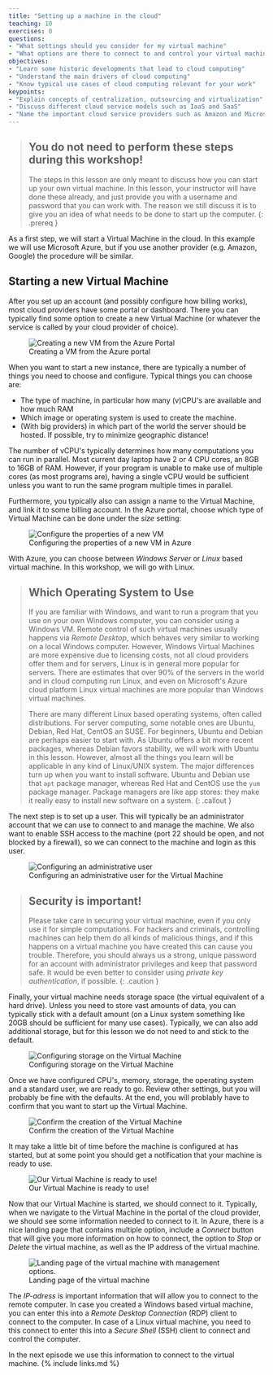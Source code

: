```yaml
---
title: "Setting up a machine in the cloud"
teaching: 10
exercises: 0
questions:
- "What settings should you consider for my virtual machine"
- "What options are there to connect to and control your virtual machine"
objectives:
- "Learn some historic developments that lead to cloud computing"
- "Understand the main drivers of cloud computing"
- "Know typical use cases of cloud computing relevant for your work"
keypoints:
- "Explain concepts of centralization, outsourcing and virtualization"
- "Discuss different cloud service models such as IaaS and SaaS"
- "Name the important cloud service providers such as Amazon and Microsoft"
---
```


> ## You do not need to perform these steps during this workshop!
>
> The steps in this lesson are only meant to discuss how you can start up
> your own virtual machine. In this lesson, your instructor will have done
> these already, and just provide you with a username and password that
> you can work with. The reason we still discuss it is to give you an
> idea of what needs to be done to start up the computer.
{: .prereq }

As a first step, we will start a Virtual Machine in the cloud. In this example
we will use Microsoft Azure, but if you use another provider (e.g. Amazon, Google)
the procedure will be similar.

## Starting a new Virtual Machine

After you set up an account (and possibly configure how billing works), most cloud providers
have some portal or dashboard. There you can typically find some option to create a new
Virtual Machine (or whatever the service is called by your cloud provider of choice).

<figure>
    <img src="../fig/azure-create-vm.png" alt="Creating a new VM from the Azure Portal">
    <figcaption>Creating a VM from the Azure portal
    </figcaption>
</figure>

When you want to start a new instance, there are typically a number of things you need
to choose and configure. Typical things you can choose are:

* The type of machine, in particular how many (v)CPU's are available and how much RAM
* Which image or operating system is used to create the machine.
* (With big providers) in which part of the world the server should be hosted. If possible, try to minimize geographic distance!

The number of vCPU's typically determines how many computations you can run in parallel.
Most current day laptop have 2 or 4 CPU cores, an 8GB to 16GB of RAM. However, if your
program is unable to make use of multiple cores (as most programs are), having a single
vCPU would be sufficient unless you want to run the same program multiple times in parallel.

Furthermore, you typically also can assign a name to the Virtual Machine, and link
it to some billing account. In the Azure portal, choose which type of Virtual Machine
can be done under the *size* setting:

<figure>
    <img src="../fig/azure-create-vm-2.png" alt="Configure the properties of a new VM">
    <figcaption>Configuring the properties of a new VM in Azure</figcaption>
</figure>

With Azure, you can choose between *Windows Server* or *Linux* based virtual machine.
In this workshop, we will go with Linux.

> ## Which Operating System to Use
>
> If you are familiar with Windows, and want to run a program that you use on your
> own Windows computer, you can consider using a Windows VM. Remote control of such
> virtual machines usually happens via *Remote Desktop*, which behaves very similar
> to working on a local Windows computer. However, Windows Virtual Machines are 
> more expensive due to licensing costs, not all cloud providers offer them and 
> for servers, Linux is in general more popular for servers. There are estimates
> that over 90% of the servers in the world and in cloud computing run Linux,
> and even on Microsoft's Azure cloud platform Linux virtual machines are more
> popular than Windows virtual machines.
> 
> There are many different Linux based operating systems, often called distributions.
> For server computing, some notable ones are Ubuntu, Debian, Red Hat, CentOS an SUSE.
> For beginners, Ubuntu and Debian are perhaps easier to start with. As Ubuntu offers
> a bit more recent packages, whereas Debian favors stability, we will work with
> Ubuntu in this lesson. However, almost all the things you learn will be applicable
> in any kind of Linux/UNIX system. The major differences turn up when you want to
> install software. Ubuntu and Debian use that `apt` package manager, whereas Red Hat
> and CentOS use the `yum` package manager. Package managers are like app stores:
> they make it really easy to install new software on a system.
{: .callout }

The next step is to set up a user. This will typically be an administrator account
that we can use to connect to and manage the machine. We also want to enable SSH
access to the machine (port 22 should be open, and not blocked by a firewall),
so we can connect to the machine and login as this user.

<figure>
    <img src="../fig/azure-create-vm-3.png" alt="Configuring an administrative user">
    <figcaption>Configuring an administrative user for the Virtual Machine</figcaption>
</figure>

> ## Security is important!
>
> Please take care in securing your virtual machine, even if you only use it for simple
> computations. For hackers and criminals, controlling machines can help them do all
> kinds of malicious things, and if this happens on a virtual machine you have created
> this can cause you trouble. Therefore, you should always us a strong, unique
> password for an account with administrator privileges and keep that password safe.
> It would be even better to consider using *private key authentication*, if possible.
{: .caution }

Finally, your virtual machine needs storage space (the virtual equivalent of a hard drive).
Unless you need to store vast amounts of data, you can typically stick with a default amount
(on a Linux system something like 20GB should be sufficient for many use cases). Typically,
we can also add additional storage, but for this lesson we do not need to and stick to
the default.

<figure>
    <img src="../fig/azure-create-vm-4.png" alt="Configuring storage on the Virtual Machine">
    <figcaption>Configuring storage on the Virtual Machine</figcaption>
</figure>

Once we have configured CPU's, memory, storage, the operating system and a standard user,
we are ready to go. Review other settings, but you will probably be fine with the defaults.
At the end, you will problably have to confirm that you want to start up the Virtual Machine.

<figure>
    <img src="../fig/azure-create-vm-5.png" alt="Confirm the creation of the Virtual Machine">
    <figcaption>Confirm the creation of the Virtual Machine</figcaption>
</figure>

It may take a little bit of time before the machine is configured at has started, but at some
point you should get a notification that your machine is ready to use.

<figure>
    <img src="../fig/azure-create-vm-6.png" alt="Our Virtual Machine is ready to use!">
    <figcaption>Our Virtual Machine is ready to use!</figcaption>
</figure>

Now that our Virtual Machine is started, we should connect to it. Typically, when we
navigate to the Virtual Machine in the portal of the cloud provider, we should see some
information needed to connect to it. In Azure, there is a nice landing page that contains
multiple option, include a *Connect* button that will give you more information on how
to connect, the option to *Stop* or *Delete* the virtual machine, as well as the IP address
of the virtual machine.

<figure>
    <img src="../fig/azure-create-vm-7.png" alt="Landing page of the virtual machine with management options.">
    <figcaption>Landing page of the virtual machine</figcaption>
</figure>

The *IP-adress* is important information that will allow you to connect to the remote
computer. In case you created a Windows based virtual machine, you can enter this into
a *Remote Desktop Connection* (RDP) client to connect to the computer. In case of a Linux
virtual machine, you need to this connect to enter this into a *Secure Shell* (SSH) client
to connect and control the computer.

In the next episode we use this information to connect to the virtual machine.
{% include links.md %}

